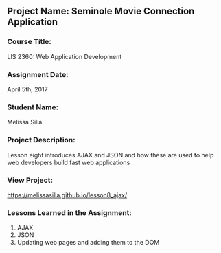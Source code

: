 ## Project Name:  Seminole Movie Connection Application

### Course Title:
LIS 2360:  Web Application Development

### Assignment Date:  
April 5th, 2017

### Student Name:  
Melissa Silla

### Project Description:
Lesson eight introduces AJAX and JSON and how these are used to help web developers build fast web applications

### View Project:
https://melissasilla.github.io/lesson8_ajax/

### Lessons Learned in the Assignment:
1. AJAX
2. JSON
3. Updating web pages and adding them to the DOM